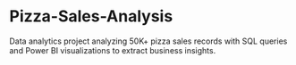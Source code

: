 # Pizza-Sales-Analysis
Data analytics project analyzing 50K+ pizza sales records with SQL queries and Power BI visualizations to extract business insights.
